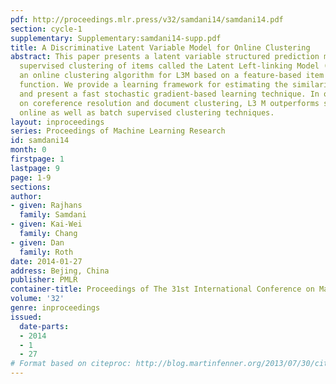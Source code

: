 ```yaml
---
pdf: http://proceedings.mlr.press/v32/samdani14/samdani14.pdf
section: cycle-1
supplementary: Supplementary:samdani14-supp.pdf
title: A Discriminative Latent Variable Model for Online Clustering
abstract: This paper presents a latent variable structured prediction model for discriminative
  supervised clustering of items called the Latent Left-linking Model (L3M). We present
  an online clustering algorithm for L3M based on a feature-based item similarity
  function. We provide a learning framework for estimating the similarity function
  and present a fast stochastic gradient-based learning technique. In our experiments
  on coreference resolution and document clustering, L3 M outperforms several existing
  online as well as batch supervised clustering techniques.
layout: inproceedings
series: Proceedings of Machine Learning Research
id: samdani14
month: 0
firstpage: 1
lastpage: 9
page: 1-9
sections: 
author:
- given: Rajhans
  family: Samdani
- given: Kai-Wei
  family: Chang
- given: Dan
  family: Roth
date: 2014-01-27
address: Bejing, China
publisher: PMLR
container-title: Proceedings of The 31st International Conference on Machine Learning
volume: '32'
genre: inproceedings
issued:
  date-parts:
  - 2014
  - 1
  - 27
# Format based on citeproc: http://blog.martinfenner.org/2013/07/30/citeproc-yaml-for-bibliographies/
---
```

